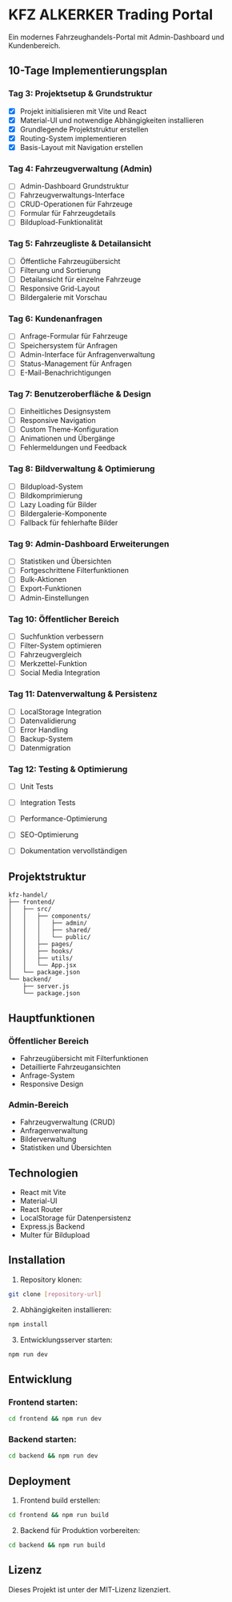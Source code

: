 # KFZ ALKERKER Trading Portal

Ein modernes Fahrzeughandels-Portal mit Admin-Dashboard und Kundenbereich.

## 10-Tage Implementierungsplan

### Tag 3: Projektsetup & Grundstruktur
- [x] Projekt initialisieren mit Vite und React
- [x] Material-UI und notwendige Abhängigkeiten installieren
- [x] Grundlegende Projektstruktur erstellen
- [x] Routing-System implementieren
- [x] Basis-Layout mit Navigation erstellen

### Tag 4: Fahrzeugverwaltung (Admin)
- [ ] Admin-Dashboard Grundstruktur
- [ ] Fahrzeugverwaltungs-Interface
- [ ] CRUD-Operationen für Fahrzeuge
- [ ] Formular für Fahrzeugdetails
- [ ] Bildupload-Funktionalität

### Tag 5: Fahrzeugliste & Detailansicht
- [ ] Öffentliche Fahrzeugübersicht
- [ ] Filterung und Sortierung
- [ ] Detailansicht für einzelne Fahrzeuge
- [ ] Responsive Grid-Layout
- [ ] Bildergalerie mit Vorschau

### Tag 6: Kundenanfragen
- [ ] Anfrage-Formular für Fahrzeuge
- [ ] Speichersystem für Anfragen
- [ ] Admin-Interface für Anfragenverwaltung
- [ ] Status-Management für Anfragen
- [ ] E-Mail-Benachrichtigungen

### Tag 7: Benutzeroberfläche & Design
- [ ] Einheitliches Designsystem
- [ ] Responsive Navigation
- [ ] Custom Theme-Konfiguration
- [ ] Animationen und Übergänge
- [ ] Fehlermeldungen und Feedback

### Tag 8: Bildverwaltung & Optimierung
- [ ] Bildupload-System
- [ ] Bildkomprimierung
- [ ] Lazy Loading für Bilder
- [ ] Bildergalerie-Komponente
- [ ] Fallback für fehlerhafte Bilder

### Tag 9: Admin-Dashboard Erweiterungen
- [ ] Statistiken und Übersichten
- [ ] Fortgeschrittene Filterfunktionen
- [ ] Bulk-Aktionen
- [ ] Export-Funktionen
- [ ] Admin-Einstellungen

### Tag 10: Öffentlicher Bereich
- [ ] Suchfunktion verbessern
- [ ] Filter-System optimieren
- [ ] Fahrzeugvergleich
- [ ] Merkzettel-Funktion
- [ ] Social Media Integration

### Tag 11: Datenverwaltung & Persistenz
- [ ] LocalStorage Integration
- [ ] Datenvalidierung
- [ ] Error Handling
- [ ] Backup-System
- [ ] Datenmigration

### Tag 12: Testing & Optimierung
- [ ] Unit Tests
- [ ] Integration Tests
- [ ] Performance-Optimierung
- [ ] SEO-Optimierung
- [ ] Dokumentation vervollständigen


## Projektstruktur

```
kfz-handel/
├── frontend/
│   ├── src/
│   │   ├── components/
│   │   │   ├── admin/
│   │   │   ├── shared/
│   │   │   └── public/
│   │   ├── pages/
│   │   ├── hooks/
│   │   ├── utils/
│   │   └── App.jsx
│   └── package.json
└── backend/
    ├── server.js
    └── package.json
```

## Hauptfunktionen

### Öffentlicher Bereich
- Fahrzeugübersicht mit Filterfunktionen
- Detaillierte Fahrzeugansichten
- Anfrage-System
- Responsive Design

### Admin-Bereich
- Fahrzeugverwaltung (CRUD)
- Anfragenverwaltung
- Bilderverwaltung
- Statistiken und Übersichten

## Technologien

- React mit Vite
- Material-UI
- React Router
- LocalStorage für Datenpersistenz
- Express.js Backend
- Multer für Bildupload

## Installation

1. Repository klonen:
```bash
git clone [repository-url]
```

2. Abhängigkeiten installieren:
```bash
npm install
```

3. Entwicklungsserver starten:
```bash
npm run dev
```

## Entwicklung

### Frontend starten:
```bash
cd frontend && npm run dev
```

### Backend starten:
```bash
cd backend && npm run dev
```

## Deployment

1. Frontend build erstellen:
```bash
cd frontend && npm run build
```

2. Backend für Produktion vorbereiten:
```bash
cd backend && npm run build
```

## Lizenz

Dieses Projekt ist unter der MIT-Lizenz lizenziert.
